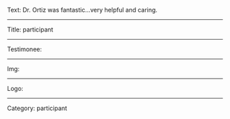 Text: Dr. Ortiz was fantastic...very helpful and caring.

----

Title: participant

----

Testimonee:

----

Img:

----

Logo:

----

Category: participant
